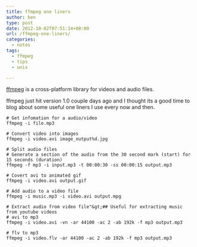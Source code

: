 ```yaml
---
title: ffmpeg one liners
author: ben
type: post
date: 2012-10-02T07:51:14+00:00
url: /ffmpeg-one-liners/
categories:
  - notes
tags:
  - ffmpeg
  - tips
  - unix

---
```

[ffmpeg][1] is a cross-platform library for videos and audio files.

ffmpeg just hit version 1.0 couple days ago and I thought its a good time to blog about some useful one liners I use every now and then.

```shell
# Get infomation for a audio/video
ffmpeg -i file.mp3
```

```shell
# Convert video into images
ffmpeg -i video.avi image_output%d.jpg
```

```shell
# Split audio files
# Generate a section of the audio from the 30 second mark (start) for 15 seconds (duration)
ffmpeg -f mp3 -i input.mp3 -t 00:00:30 -ss 00:00:15 output.mp3
```

```shell
# Covert avi to animated gif
ffmpeg -i video.avi output.gif
```

```shell
# Add audio to a video file
ffmpeg -i music.mp3 -i video.avi output.mpg
```

```shell
# Extract audio from video file"&gt;## Useful for extracting music from youtube videos
# avi to mp3
ffmpeg -i video.avi -vn -ar 44100 -ac 2 -ab 192k -f mp3 output.mp3

# flv to mp3
ffmpeg -i video.flv -ar 44100 -ac 2 -ab 192k -f mp3 output.mp3
```

 [1]: http://ffmpeg.org/